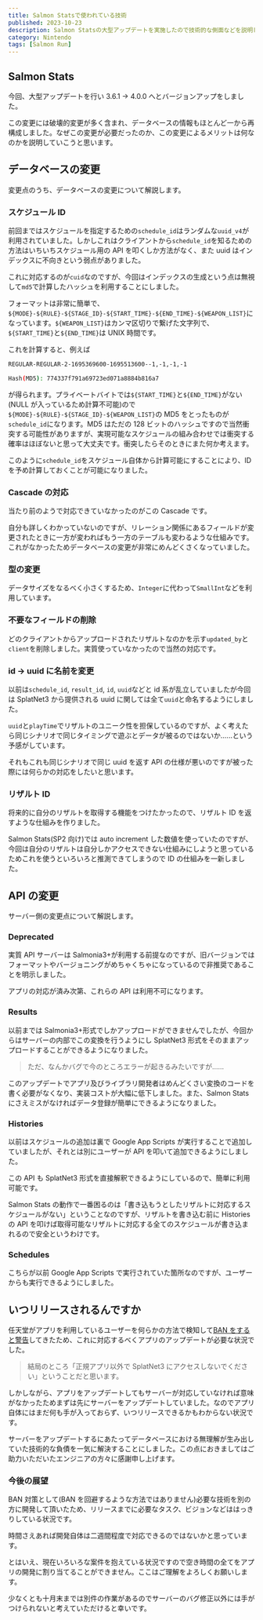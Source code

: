 ```yaml
---
title: Salmon Statsで使われている技術
published: 2023-10-23
description: Salmon Statsの大型アップデートを実施したので技術的な側面などを説明します
category: Nintendo
tags: [Salmon Run]
---
```


## Salmon Stats

今回、大型アップデートを行い 3.6.1 -> 4.0.0 へとバージョンアップをしました。

この変更には破壊的変更が多く含まれ、データベースの情報もほとんど一から再構成しました。なぜこの変更が必要だったのか、この変更によるメリットは何なのかを説明していこうと思います。

## データベースの変更

変更点のうち、データベースの変更について解説します。

### スケジュール ID

前回まではスケジュールを指定するための`schedule_id`はランダムな`uuid_v4`が利用されていました。しかしこれはクライアントから`schedule_id`を知るための方法はいちいちスケジュール用の API を叩くしか方法がなく、また uuid はインデックスに不向きという弱点がありました。

これに対応するのが`cuid`なのですが、今回はインデックスの生成という点は無視して`md5`で計算したハッシュを利用することにしました。

フォーマットは非常に簡単で、`${MODE}-${RULE}-${STAGE_ID}-${START_TIME}-${END_TIME}-${WEAPON_LIST}`になっています。`${WEAPON_LIST}`はカンマ区切りで繋げた文字列で、`${START_TIME}`と`${END_TIME}`は UNIX 時間です。

これを計算すると、例えば

```zsh
REGULAR-REGULAR-2-1695369600-1695513600--1,-1,-1,-1

Hash(MD5): 774337f791a69723ed071a8884b816a7
```

が得られます。プライベートバイトでは`${START_TIME}`と`${END_TIME}`がない(NULL が入っているため計算不可能)ので`${MODE}-${RULE}-${STAGE_ID}-${WEAPON_LIST}`の MD5 をとったものが`schedule_id`になります。MD5 はただの 128 ビットのハッシュですので当然衝突する可能性がありますが、実現可能なスケジュールの組み合わせでは衝突する確率はほぼないと思って大丈夫です。衝突したらそのときにまた何か考えます。

このように`schedule_id`をスケジュール自体から計算可能にすることにより、ID を予め計算しておくことが可能になりました。

### Cascade の対応

当たり前のようで対応できていなかったのがこの Cascade です。

自分も詳しくわかっていないのですが、リレーション関係にあるフィールドが変更されたときに一方が変わればもう一方のテーブルも変わるような仕組みです。これがなかったためデータベースの変更が非常にめんどくさくなっていました。

### 型の変更

データサイズをなるべく小さくするため、`Integer`に代わって`SmallInt`などを利用しています。

### 不要なフィールドの削除

どのクライアントからアップロードされたリザルトなのかを示す`updated_by`と`client`を削除しました。実質使っていなかったので当然の対応です。

### id -> uuid に名前を変更

以前は`schedule_id`, `result_id`, `id`, `uuid`などと id 系が乱立していましたが今回は SplatNet3 から提供される uuid に関しては全て`uuid`と命名するようにしました。

`uuid`と`playTime`でリザルトのユニーク性を担保しているのですが、よく考えたら同じシナリオで同じタイミングで遊ぶとデータが被るのではないか......という予感がしています。

それもこれも同じシナリオで同じ uuid を返す API の仕様が悪いのですが被った際には何らかの対応をしたいと思います。

### リザルト ID

将来的に自分のリザルトを取得する機能をつけたかったので、リザルト ID を返すような仕組みを作りました。

Salmon Stats(SP2 向け)では auto increment した数値を使っていたのですが、今回は自分のリザルトは自分しかアクセスできない仕組みにしようと思っているためこれを使うといろいろと推測できてしまうので ID の仕組みを一新しました。

## API の変更

サーバー側の変更点について解説します。

### Deprecated

実質 API サーバーは Salmonia3+が利用する前提なのですが、旧バージョンではフォーマットやバージョニングがめちゃくちゃになっているので非推奨であることを明示しました。

アプリの対応が済み次第、これらの API は利用不可になります。

### Results

以前までは Salmonia3+形式でしかアップロードができませんでしたが、今回からはサーバーの内部でこの変換を行うようにし SplatNet3 形式をそのままアップロードすることができるようになりました。

> ただ、なんかバグで今のところエラーが起きるみたいですが......

このアップデートでアプリ及びライブラリ開発者はめんどくさい変換のコードを書く必要がなくなり、実装コストが大幅に低下しました。また、Salmon Stats にさえミスがなければデータ登録が簡単にできるようになりました。

### Histories

以前はスケジュールの追加は裏で Google App Scripts が実行することで追加していましたが、それとは別にユーザーが API を叩いて追加できるようにしました。

この API も SplatNet3 形式を直接解釈できるようにしているので、簡単に利用可能です。

Salmon Stats の動作で一番困るのは「書き込もうとしたリザルトに対応するスケジュールがない」ということなのですが、リザルトを書き込む前に Histories の API を叩けば取得可能なリザルトに対応する全てのスケジュールが書き込まれるので安全というわけです。

### Schedules

こちらが以前 Google App Scripts で実行されていた箇所なのですが、ユーザーからも実行できるようにしました。

## いつリリースされるんですか

任天堂がアプリを利用しているユーザーを何らかの方法で検知して[BAN をすると警告](https://twitter.com/nintendo_cs/status/1702547829833810129)してきたため、これに対応するべくアプリのアップデートが必要な状況でした。

> 結局のところ「正規アプリ以外で SplatNet3 にアクセスしないでください」ということだと思います。

しかしながら、アプリをアップデートしてもサーバーが対応していなければ意味がなかったためまずは先にサーバーをアップデートしていました。なのでアプリ自体にはまだ何も手が入っておらず、いつリリースできるかもわからない状況です。

サーバーをアップデートするにあたってデータベースにおける無理解が生み出していた技術的な負債を一気に解決することにしました。この点におきましてはご助力いただいたエンジニアの方々に感謝申し上げます。

### 今後の展望

BAN 対策として(BAN を回避するような方法ではありません)必要な技術を別の方に開発して頂いたため、リリースまでに必要なタスク、ビジョンなどははっきりしている状況です。

時間さえあれば開発自体は二週間程度で対応できるのではないかと思っています。

とはいえ、現在いろいろな案件を抱えている状況ですので空き時間の全てをアプリの開発に割り当てることができません。ここはご理解をよろしくお願いします。

少なくとも十月末までは別件の作業があるのでサーバーのバグ修正以外には手がつけられないと考えていただけると幸いです。

